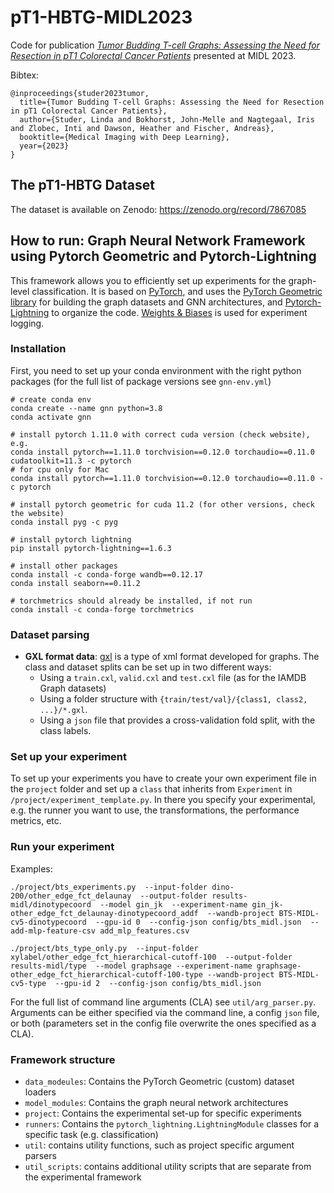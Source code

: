 # pT1-HBTG-MIDL2023
Code for publication [_Tumor Budding T-cell Graphs: Assessing the Need for Resection in pT1 Colorectal Cancer Patients_](https://openreview.net/forum?id=ruaXPgZCk6i) 
presented at MIDL 2023.

Bibtex:
```
@inproceedings{studer2023tumor,
  title={Tumor Budding T-cell Graphs: Assessing the Need for Resection in pT1 Colorectal Cancer Patients},
  author={Studer, Linda and Bokhorst, John-Melle and Nagtegaal, Iris and Zlobec, Inti and Dawson, Heather and Fischer, Andreas},
  booktitle={Medical Imaging with Deep Learning},
  year={2023}
}
```
## The pT1-HBTG Dataset
The dataset is available on Zenodo: https://zenodo.org/record/7867085

 
## How to run: Graph Neural Network Framework using Pytorch Geometric and Pytorch-Lightning     

This framework allows you to efficiently set up experiments for the graph-level classification. It is based on [PyTorch](https://pytorch.org/get-started/locally/), 
and uses the [PyTorch Geometric library](https://pytorch-geometric.readthedocs.io/en/latest/index.html)
for building the graph datasets and GNN architectures, and [Pytorch-Lightning](https://www.pytorchlightning.ai/)
to organize the code. [Weights & Biases](https://wandb.ai) is used for experiment logging.
   
### Installation
First, you need to set up your conda environment with the right python packages (for the full list of package versions 
see `gnn-env.yml`)
```
# create conda env
conda create --name gnn python=3.8
conda activate gnn

# install pytorch 1.11.0 with correct cuda version (check website), e.g.
conda install pytorch==1.11.0 torchvision==0.12.0 torchaudio==0.11.0 cudatoolkit=11.3 -c pytorch
# for cpu only for Mac
conda install pytorch==1.11.0 torchvision==0.12.0 torchaudio==0.11.0 -c pytorch

# install pytorch geometric for cuda 11.2 (for other versions, check the website)
conda install pyg -c pyg

# install pytorch lightning
pip install pytorch-lightning==1.6.3

# install other packages
conda install -c conda-forge wandb==0.12.17
conda install seaborn==0.11.2

# torchmetrics should already be installed, if not run
conda install -c conda-forge torchmetrics
```

### Dataset parsing
- **GXL format data**: [gxl](https://en.wikipedia.org/wiki/GXL?oldformat=true) is a type of xml format developed for 
  graphs. The class and dataset splits can be set up in two different ways:
    - Using a `train.cxl`, `valid.cxl` and `test.cxl` file (as for the IAMDB Graph datasets)
    - Using a folder structure with `{train/test/val}/{class1, class2, ...}/*.gxl`.
    - Using a `json` file that provides a cross-validation fold split, with the class labels.

### Set up your experiment
To set up your experiments you have to create your own experiment file in the `project` folder and set up a 
`class` that inherits from `Experiment` in `/project/experiment_template.py`. In there you specify your experimental, e.g. 
the runner you want to use, the transformations, the performance metrics, etc.

### Run your experiment
Examples:

`./project/bts_experiments.py 
--input-folder dino-200/other_edge_fct_delaunay 
--output-folder results-midl/dinotypecoord 
--model gin_jk 
--experiment-name gin_jk-other_edge_fct_delaunay-dinotypecoord_addf 
--wandb-project BTS-MIDL-cv5-dinotypecoord 
--gpu-id 0 
--config-json config/bts_midl.json 
--add-mlp-feature-csv add_mlp_features.csv`

`./project/bts_type_only.py 
--input-folder xylabel/other_edge_fct_hierarchical-cutoff-100 
--output-folder results-midl/type 
--model graphsage
--experiment-name graphsage-other_edge_fct_hierarchical-cutoff-100-type
--wandb-project BTS-MIDL-cv5-type 
--gpu-id 2 
--config-json config/bts_midl.json`

For the full list of command line arguments (CLA) see `util/arg_parser.py`. Arguments can be either specified via the command line,
a config `json` file, or both (parameters set in the config file overwrite the ones specified as a CLA).


### Framework structure
- `data_modeules`: Contains the PyTorch Geometric (custom) dataset loaders
- `model_modules`: Contains the graph neural network architectures
- `project`: Contains the experimental set-up for specific experiments
- `runners`: Contains the `pytorch_lightning.LightningModule` classes for a specific task (e.g. classification)
- `util`: contains utility functions, such as project specific argument parsers
- `util_scripts`: contains additional utility scripts that are separate from the experimental framework